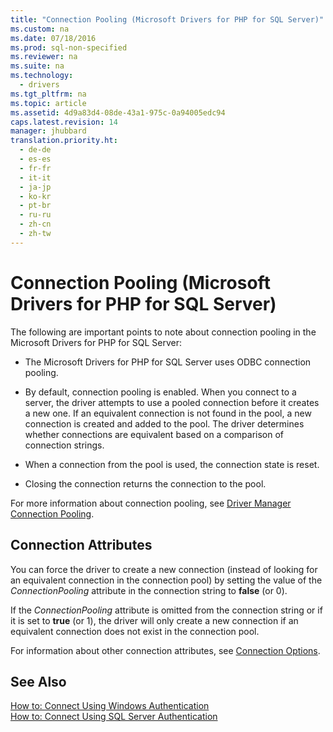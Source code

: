 ```yaml
---
title: "Connection Pooling (Microsoft Drivers for PHP for SQL Server)"
ms.custom: na
ms.date: 07/18/2016
ms.prod: sql-non-specified
ms.reviewer: na
ms.suite: na
ms.technology: 
  - drivers
ms.tgt_pltfrm: na
ms.topic: article
ms.assetid: 4d9a83d4-08de-43a1-975c-0a94005edc94
caps.latest.revision: 14
manager: jhubbard
translation.priority.ht: 
  - de-de
  - es-es
  - fr-fr
  - it-it
  - ja-jp
  - ko-kr
  - pt-br
  - ru-ru
  - zh-cn
  - zh-tw
---
```

# Connection Pooling (Microsoft Drivers for PHP for SQL Server)
The following are important points to note about connection pooling in the Microsoft Drivers for PHP for SQL Server:  
  
-   The Microsoft Drivers for PHP for SQL Server uses ODBC connection pooling.  
  
-   By default, connection pooling is enabled. When you connect to a server, the driver attempts to use a pooled connection before it creates a new one. If an equivalent connection is not found in the pool, a new connection is created and added to the pool. The driver determines whether connections are equivalent based on a comparison of connection strings.  
  
-   When a connection from the pool is used, the connection state is reset.  
  
-   Closing the connection returns the connection to the pool.  
  
For more information about connection pooling, see [Driver Manager Connection Pooling](http://go.microsoft.com/fwlink/?linkid=119622).  
  
## Connection Attributes  
You can force the driver to create a new connection (instead of looking for an equivalent connection in the connection pool) by setting the value of the *ConnectionPooling* attribute in the connection string to **false** (or 0).  
  
If the *ConnectionPooling* attribute is omitted from the connection string or if it is set to **true** (or 1), the driver will only create a new connection if an equivalent connection does not exist in the connection pool.  
  
For information about other connection attributes, see [Connection Options](../content/Connection-Options.md).  
  
## See Also  
[How to: Connect Using Windows Authentication](../Topic/How%20to:%20Connect%20Using%20Windows%20Authentication.md)  
[How to: Connect Using SQL Server Authentication](../Topic/How%20to:%20Connect%20Using%20SQL%20Server%20Authentication.md)  
  
